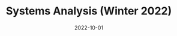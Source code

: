 ---
title: "Systems Analysis (Winter 2022)"
collection: teaching
type: "Undergraduate course"
#permalink: https://www.graduate.technion.ac.il/Subjects.Eng/?SUB=014004
link: 'https://www.graduate.technion.ac.il/Subjects.Eng/?SUB=014004'
venue: "Technion, Faculty of Civil and Environmental Engineering"
date: 2022-10-01
#location: "City, Country"
---